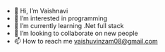 - 👋 Hi, I’m Vaishnavi 
- 👀 I’m interested in programming 
- 🌱 I’m currently learning .Net full stack
- 💞️ I’m looking to collaborate on new people
- 📫 How to reach me vaishuvinzam08@gmail.com

<!---
vysh1234/vysh1234 is a ✨ special ✨ repository because its `README.md` (this file) appears on your GitHub profile.
You can click the Preview link to take a look at your changes.
--->
